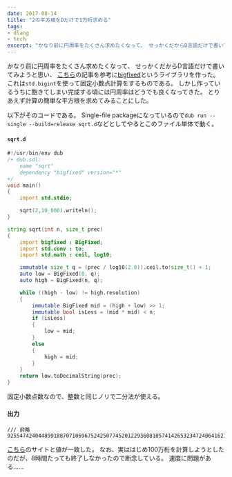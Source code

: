 ```yaml
---
date: 2017-08-14
title: "2の平方根をDだけで1万桁求める"
tags:
- dlang
- tech
excerpt: "かなり前に円周率をたくさん求めたくなって、 せっかくだからD言語だけで書いてみようと思い、 こちらの記事を参考にbigfixedというライブラリを作った。 これはstd.bigintを使って固定小数点計算をするものである。 しかし作っているうちに飽きてしまい……"
---
```


かなり前に円周率をたくさん求めたくなって、
せっかくだからD言語だけで書いてみようと思い、
[こちら](http://tanakh.jp/posts/2012-03-08-pi.html)の記事を参考に[bigfixed](https://github.com/kotet/bigfixed)というライブラリを作った。
これは`std.bigint`を使って固定小数点計算をするものである。
しかし作っているうちに飽きてしまい完成する頃には円周率はどうでも良くなってきた。
とりあえず計算の簡単な平方根を求めてみることにした。

以下がそのコードである。
Single-file packageになっているので`dub run --single --build=release sqrt.d`などとしてやるとこのファイル単体で動く。

#### `sqrt.d`

```d
#!/usr/bin/env dub
/+ dub.sdl:
	name "sqrt"
    dependency "bigfixed" version="*"
+/
void main()
{
    import std.stdio;

    sqrt(2,10_000).writeln();
}

string sqrt(int n, size_t prec)
{
    import bigfixed : BigFixed;
    import std.conv : to;
    import std.math : ceil, log10;

    immutable size_t q = (prec / log10(2.0)).ceil.to!size_t() + 1;
    auto low = BigFixed(0, q);
    auto high = BigFixed(n, q);

    while ((high - low) != high.resolution)
    {
        immutable BigFixed mid = (high + low) >> 1;
        immutable bool isLess = (mid * mid) < n;
        if (isLess)
        {
            low = mid;
        }
        else
        {
            high = mid;
        }
    }
    return low.toDecimalString(prec);
}
```

固定小数点数なので、整数と同じノリで二分法が使える。

#### 出力

```
/// 前略
9255474240448991887071069675242507745201229360810574142653234724064162141033353340551104521261750359028403745459186450472762434207177092979354010214096464502836834180407586081001407216192477179809859681115404464437285689592868319777977869346415984697451339177415379048778808300220583350467465553230285873258351
```

[こちら](http://www.h2.dion.ne.jp/~dra/suu/chi2/heihoukon/2.html)のサイトと値が一致した。
なお、実ははじめ100万桁を計算しようとしたのだが、8時間たっても終了しなかったので断念している。
速度に問題がある……